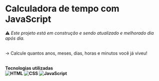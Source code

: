 # Calculadora de tempo com JavaScript
⚠ <em>Este projeto está em construção e sendo atualizado e melhorado dia após dia.</em><br><br>

&rarr; Calcule quantos anos, meses, dias, horas e minutos você já viveu!<br><br>

<strong>Tecnologias utilizadas<strong><br>
<img src="https://img.shields.io/badge/html5-%23E34F26.svg?style=for-the-badge&logo=html5&logoColor=white" alt="HTML">
<img src="https://img.shields.io/badge/css3-%231572B6.svg?style=for-the-badge&logo=css3&logoColor=white" alt="CSS">
<img src="https://img.shields.io/badge/javascript-%23323330.svg?style=for-the-badge&logo=javascript&logoColor=%23F7DF1E" alt="JavaScript">
